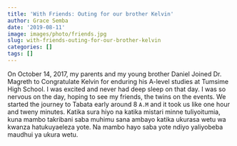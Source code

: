 ```yaml
---
title: 'With Friends: Outing for our brother Kelvin'
author: Grace Semba
date: '2019-08-11'
image: images/photo/friends.jpg
slug: with-friends-outing-for-our-brother-kelvin
categories: []
tags: []
---
```


On October 14, 2017, my parents and my young brother Daniel Joined Dr. Magreth to Congratulate Kelvin for enduring his A-level studies at Tumsime High School. I was excited and never had deep sleep on that day. I was so nervous on the day, hoping to see my friends, the twins on the events. We started the journey to Tabata early around 8 `A.M` and it took us like one hour and tweny minutes. Katika sura hiyo na katika mistari minne tuliyoitumia, kuna mambo takribani saba muhimu sana ambayo katika ukurasa wetu wa kwanza hatukuyaeleza yote. Na mambo hayo saba yote ndiyo yaliyobeba maudhui ya ukura wetu. <br></br>